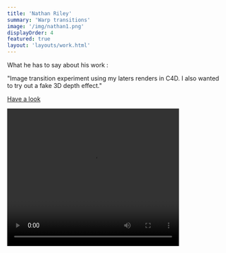 ```yaml
---
title: 'Nathan Riley'
summary: 'Warp transitions'
image: '/img/nathan1.png'
displayOrder: 4
featured: true
layout: 'layouts/work.html'
---
```

What he has to say about his work :

"Image transition experiment using my laters renders in C4D. I also wanted to
try out a fake 3D depth effect."

<a href="https://codepen.io/craftedbygc/live/aXGKrZ"> Have a look </a>

<video width="400" height="320" controls>
  <source src="/img/nathan.mp4" type="video/mp4">
  <source src="movie.ogg" type="video/ogg">
Your browser does not support the video tag.
</video>
